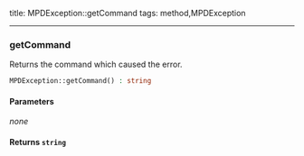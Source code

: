 title: MPDException::getCommand
tags: method,MPDException

---

<div class="method">
<h3 class="method-name">getCommand</h3>
<p>Returns the command which caused the error.</p>

```php
MPDException::getCommand() : string
```

#### Parameters

*none*


#### Returns `string`




</div>